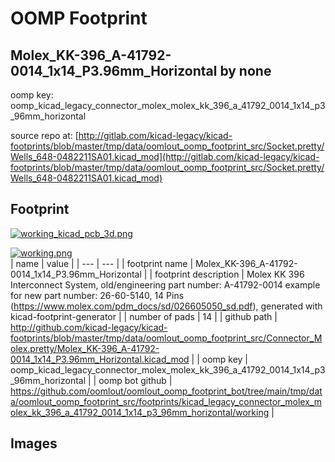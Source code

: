 # OOMP Footprint  
## Molex_KK-396_A-41792-0014_1x14_P3.96mm_Horizontal  by none  
  
oomp key: oomp_kicad_legacy_connector_molex_molex_kk_396_a_41792_0014_1x14_p3_96mm_horizontal  
  
source repo at: [http://gitlab.com/kicad-legacy/kicad-footprints/blob/master/tmp/data/oomlout_oomp_footprint_src/Socket.pretty/Wells_648-0482211SA01.kicad_mod](http://gitlab.com/kicad-legacy/kicad-footprints/blob/master/tmp/data/oomlout_oomp_footprint_src/Socket.pretty/Wells_648-0482211SA01.kicad_mod)  
## Footprint  
  
[![working_kicad_pcb_3d.png](working_kicad_pcb_3d_600.png)](working_kicad_pcb_3d.png)  
  
[![working.png](working_600.png)](working.png)  
| name | value | 
| --- | --- | 
| footprint name | Molex_KK-396_A-41792-0014_1x14_P3.96mm_Horizontal | 
| footprint description | Molex KK 396 Interconnect System, old/engineering part number: A-41792-0014 example for new part number: 26-60-5140, 14 Pins (https://www.molex.com/pdm_docs/sd/026605050_sd.pdf), generated with kicad-footprint-generator | 
| number of pads | 14 | 
| github path | http://github.com/kicad-legacy/kicad-footprints/blob/master/tmp/data/oomlout_oomp_footprint_src/Connector_Molex.pretty/Molex_KK-396_A-41792-0014_1x14_P3.96mm_Horizontal.kicad_mod | 
| oomp key | oomp_kicad_legacy_connector_molex_molex_kk_396_a_41792_0014_1x14_p3_96mm_horizontal | 
| oomp bot github | https://github.com/oomlout/oomlout_oomp_footprint_bot/tree/main/tmp/data/oomlout_oomp_footprint_src/footprints/kicad_legacy_connector_molex_molex_kk_396_a_41792_0014_1x14_p3_96mm_horizontal/working | 
## Images  
